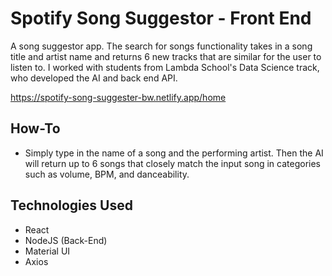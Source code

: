 # Spotify Song Suggestor - Front End
A song suggestor app. The search for songs functionality takes in a song title and artist name and returns 6 new tracks that are similar for the user to listen to. I worked with students from Lambda School's Data Science track, who developed the AI and back end API.

https://spotify-song-suggester-bw.netlify.app/home

## How-To
- Simply type in the name of a song and the performing artist. Then the AI will return up to 6 songs that closely match the input song in categories such as volume, BPM, and danceability. 

## Technologies Used
- React
- NodeJS (Back-End)
- Material UI
- Axios
